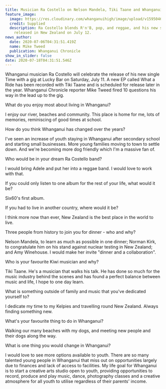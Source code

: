 ```yaml
---
title: Musician Ra Costello on Nelson Mandela, Tiki Taane and Whanganui youth
feature_image:
  image: https://res.cloudinary.com/whanganuihigh/image/upload/v1595046678/News/ra_costello_snip_chron_6.7.20.png
  credit: Supplied
  description: Ra Costello blends R'n'B, pop, and reggae, and his new single is
    released in New Zealand on July 12.
news_author:
  date: 2020-07-06T04:31:51.419Z
  name: Mike Tweed
  publication: Whanganui Chronicle
show_in_slider: false
date: 2020-07-18T04:31:51.546Z
---
```

Whanganui musician Ra Costello will celebrate the release of his new single Time with a gig at Lucky Bar on Saturday, July 11. A new EP called What a Ride has been recorded with Tiki Taane and is scheduled for release later in the year.
Whanganui Chronicle reporter Mike Tweed fired 10 questions his way in the lead up to the gig.

What do you enjoy most about living in Whanganui?

I enjoy our river, beaches and community. This place is home for me, lots of memories, reminiscing of good times at school.

How do you think Whanganui has changed over the years?

I've seen an increase of youth staying in Whanganui after secondary school and starting small businesses. More young families moving to town to settle down. And we're becoming more dog friendly which I'm a massive fan of.

Who would be in your dream Ra Costello band?

I would bring Adele and put her into a reggae band. I would love to work with that.

If you could only listen to one album for the rest of your life, what would it be?

Six60's first album.

If you had to live in another country, where would it be?

I think more now than ever, New Zealand is the best place in the world to live.

Three people from history to join you for dinner - who and why?

Nelson Mandela, to learn as much as possible in one dinner; Norman Kirk, to congratulate him on his stand against nuclear testing in New Zealand; and Amy Winehouse. I would make her invite "dinner and a collaboration".

Who is your favourite Kiwi musician and why?

Tiki Taane. He's a musician that walks his talk. He has done so much for the music industry behind the scenes and has found a perfect balance between music and life, I hope to one day learn.

What is something outside of family and music that you've dedicated yourself to?

I dedicate my time to my Kelpies and travelling round New Zealand. Always finding something new.

What's your favourite thing to do in Whanganui?

Walking our many beaches with my dogs, and meeting new people and their dogs along the way.

What is one thing you would change in Whanganui?

I would love to see more options available to youth. There are so many talented young people in Whanganui that miss out on opportunities largely due to finances and lack of access to facilities. My life goal for Whanganui is to start a creative arts studio open to youth, providing opportunities to record, produce and play music, dance, photography classes and a creative atmosphere for all youth to utilise regardless of their parents' income.